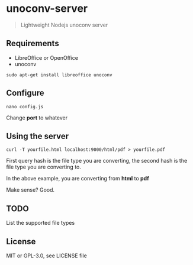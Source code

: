 # unoconv-server
> Lightweight Nodejs unoconv server

## Requirements
* LibreOffice or OpenOffice
* unoconv
```
sudo apt-get install libreoffice unoconv
```

## Configure
```
nano config.js
```
Change **port** to whatever

## Using the server
```
curl -T yourfile.html localhost:9000/html/pdf > yourfile.pdf
```
First query hash is the file type you are converting, the second hash is the file type you are converting to.

In the above example, you are converting from **html** to **pdf**

Make sense? Good.

## TODO
List the supported file types


## License
MIT or GPL-3.0, see LICENSE file
